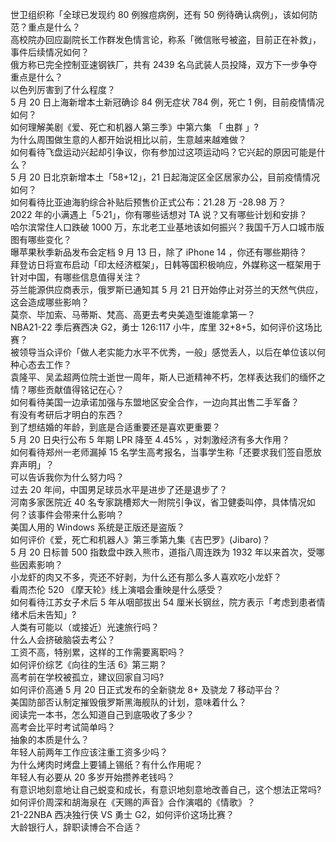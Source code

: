 世卫组织称「全球已发现约 80 例猴痘病例，还有 50 例待确认病例」，该如何防范？重点是什么？  
高校院办回应副院长工作群发色情言论，称系「微信账号被盗，目前正在补救」，事件后续情况如何？  
俄方称已完全控制亚速钢铁厂，共有 2439 名乌武装人员投降，双方下一步争夺重点是什么？  
以色列厉害到了什么程度？  
5 月 20 日上海新增本土新冠确诊 84 例无症状 784 例，死亡 1 例，目前疫情情况如何？  
如何理解美剧《爱、死亡和机器人第三季》中第六集 「 虫群 」?  
为什么周围做生意的人都开始说相比以前，生意越来越难做？  
如何看待飞盘运动兴起却引争议，你有参加过这项运动吗？它兴起的原因可能是什么？  
5 月 20 日北京新增本土「58+12」，21 日起海淀区全区居家办公，目前疫情情况如何？  
如何看待比亚迪海豹综合补贴后预售价正式公布：21.28 万 -28.98 万？  
2022 年的小满遇上「5·21」，你有哪些话想对 TA 说？又有哪些计划和安排？  
哈尔滨常住人口跌破 1000 万，东北老工业基地该如何振兴？我国千万人口城市版图有哪些变化？  
曝苹果秋季新品发布会定档 9 月 13 日，除了 iPhone 14 ，你还有哪些期待？  
拜登访日将宣布启动「印太经济框架」，日韩等国积极响应，外媒称这一框架用于针对中国，有哪些信息值得关注？  
芬兰能源供应商表示，俄罗斯已通知其 5 月 21 日开始停止对芬兰的天然气供应，这会造成哪些影响？  
莫奈、毕加索、马蒂斯、梵高、高更去考央美造型谁能拿第一？  
NBA21-22 季后赛西决 G2，勇士 126:117 小牛，库里 32+8+5，如何评价这场比赛？  
被领导当众评价「做人老实能力水平不优秀，一般」感觉丢人，以后在单位该以何种心态去工作？  
袁隆平、吴孟超两位院士逝世一周年，斯人已逝精神不朽，怎样表达我们的缅怀之情？哪些贡献值得铭记在心？  
如何看待美国一边承诺加强与东盟地区安全合作，一边向其出售二手军备？  
有没有考研后才明白的东西？  
到了想结婚的年龄，到底是合适重要还是喜欢更重要？  
5 月 20 日央行公布 5 年期 LPR 降至 4.45% ，对刺激经济有多大作用？  
如何看待郑州一老师漏掉 15 名学生高考报名，当事学生称「还要求我们签自愿放弃声明」？  
可以告诉我你为什么努力吗？  
过去 20 年间，中国男足球员水平是进步了还是退步了？  
河南多家医院近 40 名专家跳槽郑大一附院引争议，省卫健委叫停，具体情况如何？该事件会带来什么影响？  
美国人用的 Windows 系统是正版还是盗版？  
如何评价《爱，死亡和机器人》第三季第九集《吉巴罗》(Jibaro)？  
5 月 20 日标普 500 指数盘中跌入熊市，道指八周连跌为 1932 年以来首次，受哪些因素影响？  
小龙虾的肉又不多，壳还不好剥，为什么还有那么多人喜欢吃小龙虾？  
看周杰伦 520 《摩天轮》线上演唱会重映是什么感受？  
如何看待江苏女子术后 5 年从咽部拔出 54 厘米长钢丝，院方表示「考虑到患者情绪术后未告知」?  
人类有可能以（或接近）光速旅行吗？  
什么人会挤破脑袋去考公？  
工资不高，特别累，这样的工作需要离职吗？  
如何评价综艺《向往的生活 6》第三期？  
高考前在学校被孤立，建议回家自习吗?  
如何评价高通 5 月 20 日正式发布的全新骁龙 8+ 及骁龙 7 移动平台？  
美国防部否认制定摧毁俄罗斯黑海舰队的计划，意味着什么？  
阅读完一本书，怎么知道自己到底吸收了多少？  
高考会比平时考试简单吗？  
抽象的本质是什么？  
年轻人前两年工作应该注重工资多少吗？  
为什么烤肉时烤盘上要铺上锡纸？有什么作用呢？  
年轻人有必要从 20 多岁开始攒养老钱吗？  
有意识地刻意地让自己蜕变和成长，有意识地刻意地改善自己，这个想法正常吗?  
如何评价周深和胡海泉在《天赐的声音》合作演唱的《情歌》？  
21-22NBA 西决独行侠 VS 勇士 G2，如何评价这场比赛？  
大龄银行人，辞职读博合不合适？  
